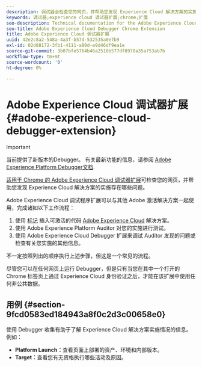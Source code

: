 ```yaml
---
description: 调试器会检查您的网页，并帮助您发现 Experience Cloud 解决方案的实施存在哪些问题
keywords: 调试器;experience cloud 调试器扩展;chrome;扩展
seo-description: Technical documentation for the Adobe Experience Cloud Debugger Chrome Extension - examine your web pages and understand problems with your Experience Cloud solution mplementations
seo-title: Adobe Experience Cloud Debugger Chrome Extension
title: Adobe Experience Cloud 调试器扩展
uuid: 42e2c8a2-548a-4a3f-b57d-532535a0e7b9
exl-id: 02d88172-3fb1-4111-a80d-e9d46df9ea1e
source-git-commit: 3b07bfe5764b46a2510b577df8978a35a753ab7b
workflow-type: tm+mt
source-wordcount: '0'
ht-degree: 0%

---
```


# Adobe Experience Cloud 调试器扩展{#adobe-experience-cloud-debugger-extension}

>[!IMPORTANT]
>
>当前提供了新版本的Debugger。 有关最新功能的信息，请参阅 [Adobe Experience Platform Debugger文档](../debugger2/experience-cloud-debugger.md).

[适用于 Chrome 的 Adobe Experience Cloud 调试器扩展](https://chrome.google.com/webstore/detail/adobe-experience-platform/bfnnokhpnncpkdmbokanobigaccjkpob)可检查您的网页，并帮助您发现 Experience Cloud 解决方案的实施存在哪些问题。

Adobe Experience Cloud 调试程序扩展可以与其他 Adobe 激活解决方案一起使用，完成诸如以下工作流程：

1. 使用 [标记](https://experienceleague.adobe.com/docs/launch/using/home.html?lang=zh-Hans) 插入可激活的代码 [Adobe Experience Cloud](https://experienceleague.adobe.com/docs/home.html) 解决方案。
1. 使用 Adobe Experience Platform Auditor 对您的实施进行测试。
1. 使用 Adobe Experience Cloud Debugger 扩展来调试 Auditor 发现的问题或检查有关您实施的其他信息。

不一定按照列出的顺序执行上述步骤，但这是一个常见的流程。

尽管您可以在任何网页上运行 Debugger，但是只有当您在其中一个打开的 Chrome 标签页上通过 Experience Cloud 身份验证之后，才能在该扩展中使用任何非公共数据。

## 用例 {#section-9fcd0583ed184943a8f0c2d3c00658e0}

使用 Debugger 收集有助于了解 Experience Cloud 解决方案实施情况的信息。例如：

* **Platform Launch：**&#x200B;查看页面上部署的资产、环境和内部版本。
* **Target：**&#x200B;查看您有无资格执行哪些活动及原因。
